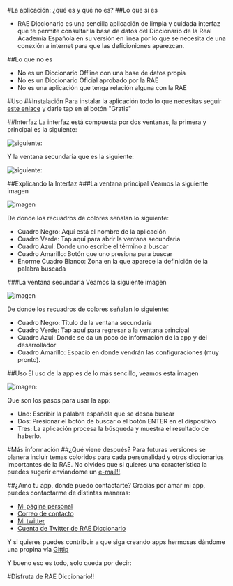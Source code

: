 #La aplicación: ¿qué es y qué no es?
##Lo que sí es

* RAE Diccionario es una sencilla aplicación de limpia y cuidada interfaz que te permite consultar la base de datos del Diccionario de la Real Academia Española en su versión en línea por lo que se necesita de una conexión a internet para que las deficioniones aparezcan.

##Lo que no es

* No es un Diccionario Offline con una base de datos propia 
* No es un Diccionario Oficial aprobado por la RAE
* No es una aplicación que tenga relación alguna con la RAE

#Uso
##Instalación
Para instalar la aplicación todo lo que necesitas seguir [este enlace](https://marketplace.firefox.com/app/rae-diccionario) y darle tap en el botón "Gratis"

##Interfaz
La interfaz está compuesta por dos ventanas, la primera y principal es la siguiente:

![siguiente:](https://raw.githubusercontent.com/betoikos/RAE-Diccionario/master/images/Interfaz%20primaria.png "ventana principal")

Y la ventana secundaria que es la siguiente:

![siguiente:](https://raw.githubusercontent.com/betoikos/RAE-Diccionario/master/images/Interfaz%20Secundaria.png "ventana secundaria")

##Explicando la Interfaz
###La ventana principal 
Veamos la siguiente imagen

![imagen](https://raw.githubusercontent.com/betoikos/RAE-Diccionario/master/images/explicando%20la%20interfaz%20primaria.jpg)

De donde los recuadros de colores señalan lo siguiente:

* Cuadro Negro: Aquí está el nombre de la aplicación
* Cuadro Verde: Tap aquí para abrir la ventana secundaria
* Cuadro Azul: Donde uno escribe el término a buscar
* Cuadro Amarillo: Botón que uno presiona para buscar
* Enorme Cuadro Blanco: Zona en la que aparece la definición de la palabra buscada

###La ventana secundaria
Veamos la siguiente imagen

![imagen](https://raw.githubusercontent.com/betoikos/RAE-Diccionario/master/images/explicando%20la%20interfaz%20secundaria.jpg)

De donde los recuadros de colores señalan lo siguiente:

* Cuadro Negro: Título de la ventana secundaria
* Cuadro Verde: Tap aquí para regresar a la ventana principal
* Cuadro Azul: Donde se da un poco de información de la app y del desarrollador
* Cuadro Amarillo: Espacio en donde vendrán las configuraciones (muy pronto).

##Uso
El uso de la app es de lo más sencillo, veamos esta imagen

![imagen:](https://raw.githubusercontent.com/betoikos/RAE-Diccionario/master/images/usando%20la%20app.jpg)

Que son los pasos para usar la app:

* Uno: Escribir la palabra española que se desea buscar
* Dos: Presionar el botón de buscar o el botón ENTER en el dispositivo
* Tres: La aplicación procesa la búsqueda y muestra el resultado de haberlo.

#Más información
##¿Qué viene después?
Para futuras versiones se planera incluir temas coloridos para cada personalidad y otros diccionarios importantes de la RAE. No olvides que si quieres una característica la puedes sugerir enviandome un [e-mail!!](mailto:rae.app@betoikos.com).

##¿Amo tu app, donde puedo contactarte?
Gracias por amar mi app, puedes contactarme  de distintas maneras:

* [Mi página personal](http://betoikos.com/)
* [Correo de contacto](mailto:rae.app@betoikos.com)
* [Mi twitter](https://twitter.com/BetoikosOficial)
* [Cuenta de Twitter de RAE Diccionario](https://twitter.com/RAE_Diccionario)

Y si quieres puedes contribuir a que siga creando apps hermosas dándome una propina vía [Gittip](https://www.gittip.com/betoikos/)

Y bueno eso es todo, solo queda por decir:

#Disfruta de RAE Diccionario!!




